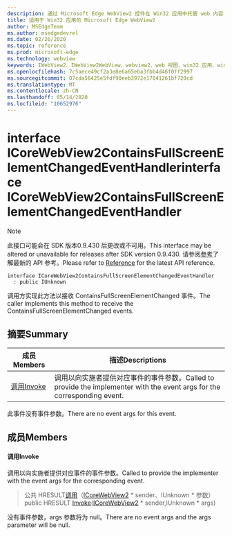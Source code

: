```yaml
---
description: 通过 Microsoft Edge WebView2 控件在 Win32 应用中托管 web 内容
title: 适用于 Win32 应用的 Microsoft Edge WebView2
author: MSEdgeTeam
ms.author: msedgedevrel
ms.date: 02/26/2020
ms.topic: reference
ms.prod: microsoft-edge
ms.technology: webview
keywords: IWebView2、IWebView2WebView、webview2、web 视图、win32 应用、win32、edge、ICoreWebView2、ICoreWebView2Host、浏览器控件、边缘 html
ms.openlocfilehash: 7c5aece49cf2a3e8e6a65eba3fbb4d46f0ff2997
ms.sourcegitcommit: 07cda56425e5fdf90eeb3972e17041261bf720cd
ms.translationtype: MT
ms.contentlocale: zh-CN
ms.lasthandoff: 05/14/2020
ms.locfileid: "10652976"
---
```

# <span data-ttu-id="47155-104">interface ICoreWebView2ContainsFullScreenElementChangedEventHandler</span><span class="sxs-lookup"><span data-stu-id="47155-104">interface ICoreWebView2ContainsFullScreenElementChangedEventHandler</span></span> 

> [!NOTE]
> <span data-ttu-id="47155-105">此接口可能会在 SDK 版本0.9.430 后更改或不可用。</span><span class="sxs-lookup"><span data-stu-id="47155-105">This interface may be altered or unavailable for releases after SDK version 0.9.430.</span></span> <span data-ttu-id="47155-106">请参阅[参考](../../../webview2-api-reference.md)了解最新的 API 参考。</span><span class="sxs-lookup"><span data-stu-id="47155-106">Please refer to [Reference](../../../webview2-api-reference.md) for the latest API reference.</span></span>

```
interface ICoreWebView2ContainsFullScreenElementChangedEventHandler
  : public IUnknown
```

<span data-ttu-id="47155-107">调用方实现此方法以接收 ContainsFullScreenElementChanged 事件。</span><span class="sxs-lookup"><span data-stu-id="47155-107">The caller implements this method to receive the ContainsFullScreenElementChanged events.</span></span>

## <span data-ttu-id="47155-108">摘要</span><span class="sxs-lookup"><span data-stu-id="47155-108">Summary</span></span>

 <span data-ttu-id="47155-109">成员</span><span class="sxs-lookup"><span data-stu-id="47155-109">Members</span></span>                        | <span data-ttu-id="47155-110">描述</span><span class="sxs-lookup"><span data-stu-id="47155-110">Descriptions</span></span>
--------------------------------|---------------------------------------------
[<span data-ttu-id="47155-111">调用</span><span class="sxs-lookup"><span data-stu-id="47155-111">Invoke</span></span>](#invoke) | <span data-ttu-id="47155-112">调用以向实施者提供对应事件的事件参数。</span><span class="sxs-lookup"><span data-stu-id="47155-112">Called to provide the implementer with the event args for the corresponding event.</span></span>

<span data-ttu-id="47155-113">此事件没有事件参数。</span><span class="sxs-lookup"><span data-stu-id="47155-113">There are no event args for this event.</span></span>

## <span data-ttu-id="47155-114">成员</span><span class="sxs-lookup"><span data-stu-id="47155-114">Members</span></span>

#### <span data-ttu-id="47155-115">调用</span><span class="sxs-lookup"><span data-stu-id="47155-115">Invoke</span></span> 

<span data-ttu-id="47155-116">调用以向实施者提供对应事件的事件参数。</span><span class="sxs-lookup"><span data-stu-id="47155-116">Called to provide the implementer with the event args for the corresponding event.</span></span>

> <span data-ttu-id="47155-117">公共 HRESULT[调用](#invoke)（[ICoreWebView2](ICoreWebView2.md) \* sender、IUnknown \* 参数）</span><span class="sxs-lookup"><span data-stu-id="47155-117">public HRESULT [Invoke](#invoke)([ICoreWebView2](ICoreWebView2.md) \* sender,IUnknown \* args)</span></span>

<span data-ttu-id="47155-118">没有事件参数，args 参数将为 null。</span><span class="sxs-lookup"><span data-stu-id="47155-118">There are no event args and the args parameter will be null.</span></span>

